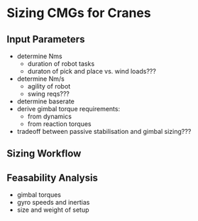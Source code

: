 
# Sizing CMGs for Cranes

## Input Parameters

- determine Nms
  - duration of robot tasks
  - duraton of pick and place vs. wind loads???
- determine Nm/s
  - agility of robot
  - swing reqs???
- determine baserate
- derive gimbal torque requirements:
  - from dynamics
  - from reaction torques
- tradeoff between passive stabilisation and gimbal sizing???

## Sizing Workflow

## Feasability Analysis

- gimbal torques
- gyro speeds and inertias
- size and weight of setup